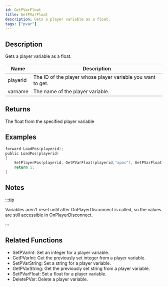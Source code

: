 ```yaml
---
id: GetPVarFloat
title: GetPVarFloat
description: Gets a player variable as a float.
tags: ["pvar"]
---
```


## Description

Gets a player variable as a float.

| Name     | Description                                                 |
| -------- | ----------------------------------------------------------- |
| playerid | The ID of the player whose player variable you want to get. |
| varname  | The name of the player variable.                            |

## Returns

The float from the specified player variable

## Examples

```c
forward LoadPos(playerid);
public LoadPos(playerid)
{
    SetPlayerPos(playerid, GetPVarFloat(playerid,"xpos"), GetPVarFloat(playerid,"ypos"), GetPVarFloat(playerid,"zpos"));
    return 1;
}
```

## Notes

:::tip

Variables aren't reset until after OnPlayerDisconnect is called, so the values are still accessible in OnPlayerDisconnect.

:::

## Related Functions

- SetPVarInt: Set an integer for a player variable.
- GetPVarInt: Get the previously set integer from a player variable.
- SetPVarString: Set a string for a player variable.
- GetPVarString: Get the previously set string from a player variable.
- SetPVarFloat: Set a float for a player variable.
- DeletePVar: Delete a player variable.
